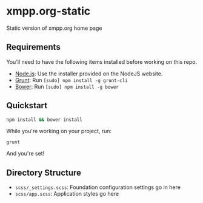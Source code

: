 # xmpp.org-static

Static version of xmpp.org home page

## Requirements

You'll need to have the following items installed before working on this repo.

  * [Node.js](https://nodejs.org): Use the installer provided on the NodeJS website.
  * [Grunt](https://gruntjs.com/): Run `[sudo] npm install -g grunt-cli`
  * [Bower](https://bower.io): Run `[sudo] npm install -g bower`

## Quickstart

```bash
npm install && bower install
```

While you're working on your project, run:

`grunt`

And you're set!

## Directory Structure

  * `scss/_settings.scss`: Foundation configuration settings go in here
  * `scss/app.scss`: Application styles go here
